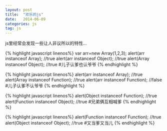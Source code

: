```yaml
---
layout: post
title:  "欢乐的js"
date:   2014-06-09 
categories: js
tag: js
---
```


js里经常会发现一些让人非议所以的特性...


{% highlight javascript linenos%}
var arr=new Array(1,2,3);
alert(arr instanceof Array);      //true
alert(arr instanceof Object);    //true
alert(Array instanceof Object); //true
#儿子认爹也认爷爷
{% endhighlight %}

{% highlight javascript linenos%}
alert(arr instanceof Array);       //true
alert(Array instanceof Function);  //true
alert(arr instanceof Function);   //false
#儿子认爹不认爷爷
{% endhighlight %}

{% highlight javascript linenos%}
alert(Object instanceof Function);   //true
alert(Function instanceof Object);   //true
#兄弟俩互相喊爹
{% endhighlight %}

{% highlight javascript linenos%}
alert(Function instanceof Function);  //true
alert(Object instanceof Object);   //true
#又当爹又当儿
{% endhighlight %}